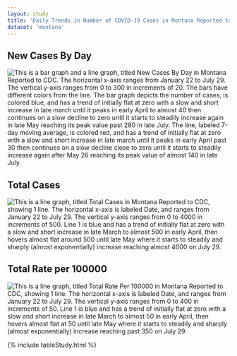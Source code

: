 ```yaml
---
layout: study
title: 'Daily Trends in Number of COVID-19 Cases in Montana Reported to CDC'
dataset: 'montana'
---
```


## New Cases By Day
<img src="{{site.baseurl}}/images/study/montana/NewCasesByDay.png" class="img-responsive" alt="This is a bar graph and a line graph, titled New Cases By Day in Montana Reported to CDC. The horizontal x-axis ranges from January 22 to July 29. The vertical y-axis ranges from 0 to 300 in increments of 20. The bars have different colors from the line. The bar graph depicts the number of cases, is colored blue, and has a trend of initially flat at zero with a slow and short  increase in late march until it peaks in early April to almost 40 then continues on a slow decline to zero until it starts to steadily increase again in late May reaching its peak value past 280 in late July. The line, labeled 7-day moving average, is colored red,  and has a trend of initially flat at zero with a slow and short  increase in late march until it peaks in early April past 30 then continues on a slow decline close to zero until it starts to steadily increase again after May 26 reaching its peak value of almost 140 in late July."> 


## Total Cases
<img src="{{site.baseurl}}/images/study/montana/TotalCases.png" class="img-responsive" alt="This is a line graph, titled Total Cases in Montana Reported to CDC, showing 1 line. The horizontal x-axis is labeled Date, and ranges from January 22 to July 29. The vertical y-axis ranges from 0 to 4000 in increments of 500. Line 1 is blue and has a trend of initially flat at zero with a slow and short increase in late March to almost 500 in early April, then hovers almost flat around 500 until late May where it starts to steadily and sharply (almost exponentially) increase reaching almost 4000 on July 29."> 


## Total Rate per 100000
<img src="{{site.baseurl}}/images/study/montana/TotalRate.png" class="img-responsive" alt="This is a line graph, titled Total Rate Per 100000 in Montana Reported to CDC, showing 1 line. The horizontal x-axis is labeled Date, and ranges from January 22 to July 29. The vertical y-axis ranges from 0 to 400 in increments of 50. Line 1 is blue and has a trend of initially flat at zero with a slow and short increase in late March to almost 50 in early April, then hovers almost flat at 50 until late May where it starts to steadily and sharply (almost exponentially) increase reaching past 350 on July 29."> 


{% include tableStudy.html %}








